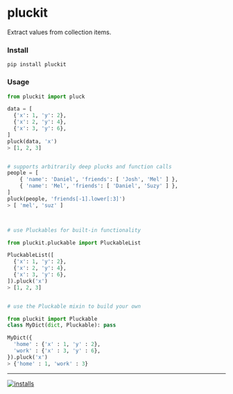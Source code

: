 pluckit
======
Extract values from collection items.


### Install
```pip install pluckit```


### Usage
```python
from pluckit import pluck

data = [
  {'x': 1, 'y': 2},
  {'x': 2, 'y': 4},
  {'x': 3, 'y': 6},
]
pluck(data, 'x')
> [1, 2, 3]


# supports arbitrarily deep plucks and function calls
people = [
    { 'name': 'Daniel', 'friends': [ 'Josh', 'Mel' ] },
    { 'name': 'Mel', 'friends': [ 'Daniel', 'Suzy' ] },
]
pluck(people, 'friends[-1].lower[:3]')
> [ 'mel', 'suz' ]



# use Pluckables for built-in functionality

from pluckit.pluckable import PluckableList

PluckableList([
  {'x': 1, 'y': 2},
  {'x': 2, 'y': 4},
  {'x': 3, 'y': 6},
]).pluck('x')
> [1, 2, 3]


# use the Pluckable mixin to build your own

from pluckit import Pluckable
class MyDict(dict, Pluckable): pass

MyDict({
  'home' : {'x' : 1, 'y' : 2},
  'work' : {'x' : 3, 'y' : 6},
}).pluck('x')
> {'home' : 1, 'work' : 3}
```

----
[![installs](https://img.shields.io/pypi/dm/pluckit.svg?label=installs)](https://pypi.org/project/pluckit)
